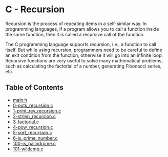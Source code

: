 # C - Recursion

Recursion is the process of repeating items in a self-similar way. In programming languages, if a program allows you to call a function inside the same function, then it is called a recursive call of the function.

The C programming language supports recursion, i.e., a function to call itself. But while using recursion, programmers need to be careful to define an exit condition from the function, otherwise it will go into an infinite loop.
Recursive functions are very useful to solve many mathematical problems, such as calculating the factorial of a number, generating Fibonacci series, etc.

## Table of Contents

* [main.h](./0x08-recursion/main.h)
* [0-puts_recursion.c](https://github.com/Chidiagb/alx-low_level_programming/blob/master/0x08-recursion/0-puts_recursion.c)
* [1-print_rev_recursion.c](https://github.com/Chidiagb/alx-low_level_programming/blob/master/0x08-recursion/1-print_rev_recursion.c)
* [2-strlen_recursion.c](https://github.com/Chidiagb/alx-low_level_programming/blob/master/0x08-recursion/2-strlen_recursion.c)
* [3-factorial.c](https://github.com/Chidiagb/alx-low_level_programming/blob/master/0x08-recursion/3-factorial.c)
* [4-pow_recursion.c](https://github.com/Chidiagb/alx-low_level_programming/blob/master/0x08-recursion/4-pow_recursion.c)
* [5-sqrt_recursion.c](https://github.com/Chidiagb/alx-low_level_programming/blob/master/0x08-recursion/5-sqrt_recursion.c)
* [6-is_prime_number.c](https://github.com/Chidiagb/alx-low_level_programming/blob/master/0x08-recursion/6-is_prime_number.c)
* [100-is_palindrome.c](https://github.com/Chidiagb/alx-low_level_programming/blob/master/0x08-recursion/100-is_palindrome.c)
* [101-wildcmp.c](https://github.com/Chidiagb/alx-low_level_programming/blob/master/0x08-recursion/101-wildcmp.c)
